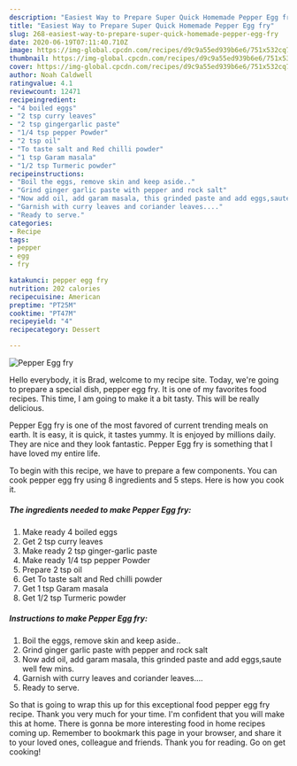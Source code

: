 ```yaml
---
description: "Easiest Way to Prepare Super Quick Homemade Pepper Egg fry"
title: "Easiest Way to Prepare Super Quick Homemade Pepper Egg fry"
slug: 268-easiest-way-to-prepare-super-quick-homemade-pepper-egg-fry
date: 2020-06-19T07:11:40.710Z
image: https://img-global.cpcdn.com/recipes/d9c9a55ed939b6e6/751x532cq70/pepper-egg-fry-recipe-main-photo.jpg
thumbnail: https://img-global.cpcdn.com/recipes/d9c9a55ed939b6e6/751x532cq70/pepper-egg-fry-recipe-main-photo.jpg
cover: https://img-global.cpcdn.com/recipes/d9c9a55ed939b6e6/751x532cq70/pepper-egg-fry-recipe-main-photo.jpg
author: Noah Caldwell
ratingvalue: 4.1
reviewcount: 12471
recipeingredient:
- "4 boiled eggs"
- "2 tsp curry leaves"
- "2 tsp gingergarlic paste"
- "1/4 tsp pepper Powder"
- "2 tsp oil"
- "To taste salt and Red chilli powder"
- "1 tsp Garam masala"
- "1/2 tsp Turmeric powder"
recipeinstructions:
- "Boil the eggs, remove skin and keep aside.."
- "Grind ginger garlic paste with pepper and rock salt"
- "Now add oil, add garam masala, this grinded paste and add eggs,saute well few mins."
- "Garnish with curry leaves and coriander leaves...."
- "Ready to serve."
categories:
- Recipe
tags:
- pepper
- egg
- fry

katakunci: pepper egg fry 
nutrition: 202 calories
recipecuisine: American
preptime: "PT25M"
cooktime: "PT47M"
recipeyield: "4"
recipecategory: Dessert

---
```



![Pepper Egg fry](https://img-global.cpcdn.com/recipes/d9c9a55ed939b6e6/751x532cq70/pepper-egg-fry-recipe-main-photo.jpg)

Hello everybody, it is Brad, welcome to my recipe site. Today, we're going to prepare a special dish, pepper egg fry. It is one of my favorites food recipes. This time, I am going to make it a bit tasty. This will be really delicious.

Pepper Egg fry is one of the most favored of current trending meals on earth. It is easy, it is quick, it tastes yummy. It is enjoyed by millions daily. They are nice and they look fantastic. Pepper Egg fry is something that I have loved my entire life.




To begin with this recipe, we have to prepare a few components. You can cook pepper egg fry using 8 ingredients and 5 steps. Here is how you cook it.

<!--inarticleads1-->

##### The ingredients needed to make Pepper Egg fry:

1. Make ready 4 boiled eggs
1. Get 2 tsp curry leaves
1. Make ready 2 tsp ginger-garlic paste
1. Make ready 1/4 tsp pepper Powder
1. Prepare 2 tsp oil
1. Get To taste salt and Red chilli powder
1. Get 1 tsp Garam masala
1. Get 1/2 tsp Turmeric powder




<!--inarticleads2-->

##### Instructions to make Pepper Egg fry:

1. Boil the eggs, remove skin and keep aside..
1. Grind ginger garlic paste with pepper and rock salt
1. Now add oil, add garam masala, this grinded paste and add eggs,saute well few mins.
1. Garnish with curry leaves and coriander leaves....
1. Ready to serve.




So that is going to wrap this up for this exceptional food pepper egg fry recipe. Thank you very much for your time. I'm confident that you will make this at home. There is gonna be more interesting food in home recipes coming up. Remember to bookmark this page in your browser, and share it to your loved ones, colleague and friends. Thank you for reading. Go on get cooking!
